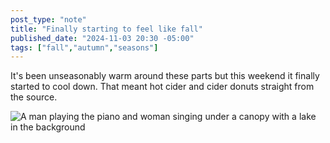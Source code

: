 ```yaml
---
post_type: "note" 
title: "Finally starting to feel like fall"
published_date: "2024-11-03 20:30 -05:00"
tags: ["fall","autumn","seasons"]
---
```


It's been unseasonably warm around these parts but this weekend it finally started to cool down. That meant hot cider and cider donuts straight from the source. 

![A man playing the piano and woman singing under a canopy with a lake in the background](/assets/images/feed/finally-feels-like-fall.jpg)